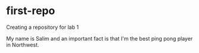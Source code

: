 # first-repo
Creating a repository for lab 1

My name is Salim and an important fact is that I'm the best ping pong player in Northwest.
